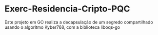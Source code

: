# Exerc-Residencia-Cripto-PQC
Este projeto em GO realiza a decapsulação de um segredo compartilhado usando o algoritmo Kyber768, com a biblioteca liboqs-go
